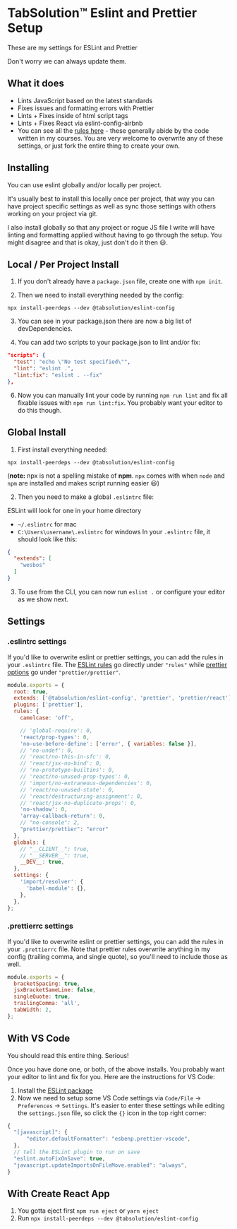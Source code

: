 # TabSolution™ Eslint and Prettier Setup
These are my settings for ESLint and Prettier

Don't worry we can always update them.

## What it does
* Lints JavaScript based on the latest standards
* Fixes issues and formatting errors with Prettier
* Lints + Fixes inside of html script tags
* Lints + Fixes React via eslint-config-airbnb
* You can see all the [rules here](https://github.com/TabSolution/eslint-config/blob/master/.eslintrc.js) - these generally abide by the code written in my courses. You are very welcome to overwrite any of these settings, or just fork the entire thing to create your own.

## Installing

You can use eslint globally and/or locally per project.

It's usually best to install this locally once per project, that way you can have project specific settings as well as sync those settings with others working on your project via git.

I also install globally so that any project or rogue JS file I write will have linting and formatting applied without having to go through the setup. You might disagree and that is okay, just don't do it then 😃.


## Local / Per Project Install

1. If you don't already have a `package.json` file, create one with `npm init`.

2. Then we need to install everything needed by the config:

```
npx install-peerdeps --dev @tabsolution/eslint-config
```

3. You can see in your package.json there are now a big list of devDependencies.

4. You can add two scripts to your package.json to lint and/or fix:

```json
"scripts": {
  "test": "echo \"No test specified\"",
  "lint": "eslint .",
  "lint:fix": "eslint . --fix"
},
```

6. Now you can manually lint your code by running `npm run lint` and fix all fixable issues with `npm run lint:fix`. You probably want your editor to do this though.

## Global Install

1. First install everything needed:

```
npx install-peerdeps --dev @tabsolution/eslint-config
```
(**note:** npx is not a spelling mistake of **npm**. `npx` comes with when `node` and `npm` are installed and makes script running easier 😃)

2. Then you need to make a global `.eslintrc` file:

ESLint will look for one in your home directory

* `~/.eslintrc` for mac
* `C:\Users\username\.eslintrc` for windows
In your `.eslintrc` file, it should look like this:

```json
{
  "extends": [
    "wesbos"
  ]
}
```

3. To use from the CLI, you can now run `eslint .` or configure your editor as we show next.

## Settings

### .eslintrc settings
If you'd like to overwrite eslint or prettier settings, you can add the rules in your `.eslintrc` file. The [ESLint rules](https://eslint.org/docs/rules/) go directly under `"rules"` while [prettier options](https://prettier.io/docs/en/options.html) go under `"prettier/prettier"`. 

```js
module.exports = {
  root: true,
  extends: ['@tabsolution/eslint-config', 'prettier', 'prettier/react'],
  plugins: ['prettier'],
  rules: {
    camelcase: 'off',

    // 'global-require': 0,
    'react/prop-types': 0,
    'no-use-before-define': ['error', { variables: false }],
    // 'no-undef': 0,
    // 'react/no-this-in-sfc': 0,
    // 'react/jsx-no-bind': 0,
    // 'no-prototype-builtins': 0,
    // 'react/no-unused-prop-types': 0,
    // 'import/no-extraneous-dependencies': 0,
    // 'react/no-unused-state': 0,
    // 'react/destructuring-assignment': 0,
    // 'react/jsx-no-duplicate-props': 0,
    'no-shadow': 0,
    'array-callback-return': 0,
    // "no-console": 2,
    "prettier/prettier": "error"
  },
  globals: {
    // "__CLIENT__": true,
    // "__SERVER__": true,
    __DEV__: true,
  },
  settings: {
    'import/resolver': {
      'babel-module': {},
    },
  },
};

```
### .prettierrc settings
If you'd like to overwrite eslint or prettier settings, you can add the rules in your `.prettierrc` file. Note that prettier rules overwrite anything in my config (trailing comma, and single quote), so you'll need to include those as well. 

```js
module.exports = {
  bracketSpacing: true,
  jsxBracketSameLine: false,
  singleQuote: true,
  trailingComma: 'all',
  tabWidth: 2,
};
```

## With VS Code

You should read this entire thing. Serious!

Once you have done one, or both, of the above installs. You probably want your editor to lint and fix for you. Here are the instructions for VS Code:

1. Install the [ESLint package](https://marketplace.visualstudio.com/items?itemName=dbaeumer.vscode-eslint)
2. Now we need to setup some VS Code settings via `Code/File` → `Preferences` → `Settings`. It's easier to enter these settings while editing the `settings.json` file, so click the `{}` icon in the top right corner:
  ```js
  {
    "[javascript]": {
        "editor.defaultFormatter": "esbenp.prettier-vscode",
    },
    // tell the ESLint plugin to run on save
    "eslint.autoFixOnSave": true,
    "javascript.updateImportsOnFileMove.enabled": "always",
}
  ```

## With Create React App

1. You gotta eject first `npm run eject` or `yarn eject`
2. Run `npx install-peerdeps --dev @tabsolution/eslint-config`